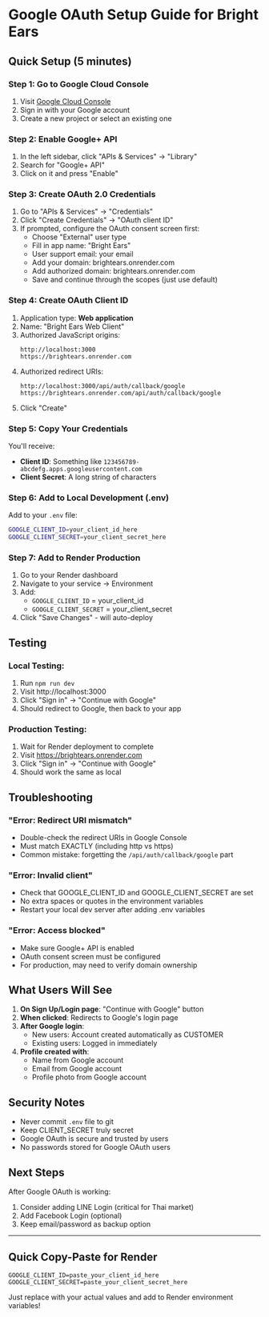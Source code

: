 # Google OAuth Setup Guide for Bright Ears

## Quick Setup (5 minutes)

### Step 1: Go to Google Cloud Console
1. Visit [Google Cloud Console](https://console.cloud.google.com/)
2. Sign in with your Google account
3. Create a new project or select an existing one

### Step 2: Enable Google+ API
1. In the left sidebar, click "APIs & Services" → "Library"
2. Search for "Google+ API"
3. Click on it and press "Enable"

### Step 3: Create OAuth 2.0 Credentials
1. Go to "APIs & Services" → "Credentials"
2. Click "Create Credentials" → "OAuth client ID"
3. If prompted, configure the OAuth consent screen first:
   - Choose "External" user type
   - Fill in app name: "Bright Ears"
   - User support email: your email
   - Add your domain: brightears.onrender.com
   - Add authorized domain: brightears.onrender.com
   - Save and continue through the scopes (just use default)

### Step 4: Create OAuth Client ID
1. Application type: **Web application**
2. Name: "Bright Ears Web Client"
3. Authorized JavaScript origins:
   ```
   http://localhost:3000
   https://brightears.onrender.com
   ```
4. Authorized redirect URIs:
   ```
   http://localhost:3000/api/auth/callback/google
   https://brightears.onrender.com/api/auth/callback/google
   ```
5. Click "Create"

### Step 5: Copy Your Credentials
You'll receive:
- **Client ID**: Something like `123456789-abcdefg.apps.googleusercontent.com`
- **Client Secret**: A long string of characters

### Step 6: Add to Local Development (.env)
Add to your `.env` file:
```bash
GOOGLE_CLIENT_ID=your_client_id_here
GOOGLE_CLIENT_SECRET=your_client_secret_here
```

### Step 7: Add to Render Production
1. Go to your Render dashboard
2. Navigate to your service → Environment
3. Add:
   - `GOOGLE_CLIENT_ID` = your_client_id
   - `GOOGLE_CLIENT_SECRET` = your_client_secret
4. Click "Save Changes" - will auto-deploy

## Testing

### Local Testing:
1. Run `npm run dev`
2. Visit http://localhost:3000
3. Click "Sign in" → "Continue with Google"
4. Should redirect to Google, then back to your app

### Production Testing:
1. Wait for Render deployment to complete
2. Visit https://brightears.onrender.com
3. Click "Sign in" → "Continue with Google"
4. Should work the same as local

## Troubleshooting

### "Error: Redirect URI mismatch"
- Double-check the redirect URIs in Google Console
- Must match EXACTLY (including http vs https)
- Common mistake: forgetting the `/api/auth/callback/google` part

### "Error: Invalid client"
- Check that GOOGLE_CLIENT_ID and GOOGLE_CLIENT_SECRET are set
- No extra spaces or quotes in the environment variables
- Restart your local dev server after adding .env variables

### "Error: Access blocked"
- Make sure Google+ API is enabled
- OAuth consent screen must be configured
- For production, may need to verify domain ownership

## What Users Will See

1. **On Sign Up/Login page**: "Continue with Google" button
2. **When clicked**: Redirects to Google's login page
3. **After Google login**: 
   - New users: Account created automatically as CUSTOMER
   - Existing users: Logged in immediately
4. **Profile created with**:
   - Name from Google account
   - Email from Google account
   - Profile photo from Google account

## Security Notes

- Never commit `.env` file to git
- Keep CLIENT_SECRET truly secret
- Google OAuth is secure and trusted by users
- No passwords stored for Google OAuth users

## Next Steps

After Google OAuth is working:
1. Consider adding LINE Login (critical for Thai market)
2. Add Facebook Login (optional)
3. Keep email/password as backup option

---

## Quick Copy-Paste for Render

```
GOOGLE_CLIENT_ID=paste_your_client_id_here
GOOGLE_CLIENT_SECRET=paste_your_client_secret_here
```

Just replace with your actual values and add to Render environment variables!